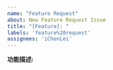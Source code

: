 ```yaml
---
name: "Feature Request"
about: New Feature Request Issue
title: "[Feature]: "
labels: 'feature%20request'
assignees: 'iChenLei'
---
```


**功能描述:**
<!-- 详细描述你想要的功能以及理由 -->
